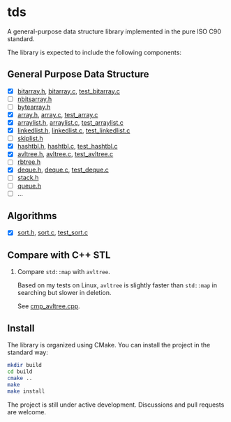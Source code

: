 # tds

A general-purpose data structure library implemented in the pure ISO C90 standard.

The library is expected to include the following components:

## General Purpose Data Structure

   - [x] [bitarray.h](./include/tds/bitarray.h),
         [bitarray.c](./src/tds_bitarray.c),
         [test_bitarray.c](./test/test_bitarray.c)
   - [ ] [nbitsarray.h](./include/tds/nbitsarray.h)
   - [ ] [bytearray.h](./include/tds/bytearray.h)
   - [x] [array.h](./include/tds/array.h),
         [array.c](./src/tds_array.c),
         [test_array.c](./test/test_array.c)
   - [x] [arraylist.h](./include/tds/arraylist.h),
         [arraylist.c](./src/tds_arraylist.c),
         [test_arraylist.c](./test/test_arraylist.c)
   - [x] [linkedlist.h](./include/tds/linkedlist.h),
         [linkedlist.c](./src/tds_linkedlist.c),
         [test_linkedlist.c](./test/test_linkedlist.c)
   - [ ] [skiplist.h](./include/tds/skiplist.h)
   - [x] [hashtbl.h](./include/tds/hashtbl.h),
         [hashtbl.c](./src/tds_hashtbl.c),
         [test_hashtbl.c](./test/test_hashtbl.c)
   - [x] [avltree.h](./include/tds/avltree.h),
         [avltree.c](./src/tds_avltree.c),
         [test_avltree.c](./test/test_avltree.c)
   - [ ] [rbtree.h](./include/tds/rbtree.h)
   - [x] [deque.h](./include/tds/deque.h),
         [deque.c](./src/tds_deque.c),
         [test_deque.c](./test/test_deque.c)
   - [ ] [stack.h](./include/tds/stack.h)
   - [ ] [queue.h](./include/tds/queue.h)
   - [ ] ...

## Algorithms

   - [x] [sort.h](./include/ta/sort.h),
         [sort.c](./src/ta_sort.c),
         [test_sort.c](./test/test_sort.c)

## Compare with C++ STL

1. Compare `std::map` with `avltree`.

    Based on my tests on Linux, `avltree` is slightly faster than `std::map` in searching but slower in deletion. 

    See [cmp_avltree.cpp](./cmp/cmp_avltree.cpp). 

## Install

The library is organized using CMake. You can install the project in the standard way:

```sh
mkdir build
cd build
cmake ..
make
make install
```

The project is still under active development. Discussions and pull requests are welcome.
